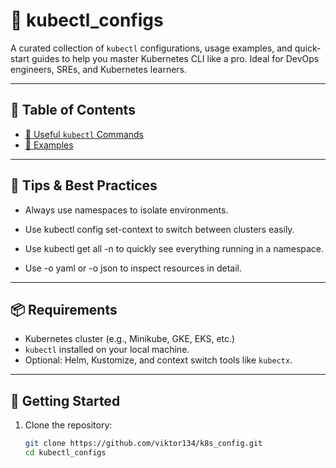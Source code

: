 # 🚀 kubectl_configs

A curated collection of `kubectl` configurations, usage examples, and quick-start guides to help you master Kubernetes CLI like a pro. Ideal for DevOps engineers, SREs, and Kubernetes learners.

---

## 📘 Table of Contents

- [🧰 Useful `kubectl` Commands](#-useful-kubectl-commands)
- [📌 Examples](#-examples)


---



## 🧠 Tips & Best Practices
- Always use namespaces to isolate environments.

- Use kubectl config set-context to switch between clusters easily.

- Use kubectl get all -n <namespace> to quickly see everything running in a namespace.

- Use -o yaml or -o json to inspect resources in detail.

---

## 📦 Requirements

- Kubernetes cluster (e.g., Minikube, GKE, EKS, etc.)
- `kubectl` installed on your local machine.
- Optional: Helm, Kustomize, and context switch tools like `kubectx`.

---

## 🚀 Getting Started

1. Clone the repository:
   ```bash
   git clone https://github.com/viktor134/k8s_config.git
   cd kubectl_configs
